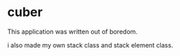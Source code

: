 # cuber

This application was written out of boredom.

i also made my own stack class and stack element class.
